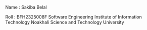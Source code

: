 Name : Sakiba Belal 

Roll : BFH2325008F
Software Engineering 
Institute of Information Technology 
Noakhali Science and Technology University 
